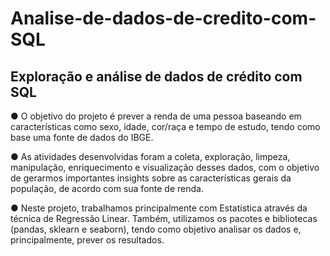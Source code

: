 # Analise-de-dados-de-credito-com-SQL
 ## Exploração e análise de dados de crédito com SQL 

●    O objetivo do projeto é prever a renda de uma pessoa baseando em características como sexo, idade, cor/raça e tempo de estudo, tendo como base uma fonte de dados do IBGE.

●  As atividades desenvolvidas foram a coleta, exploração, limpeza, manipulação, enriquecimento e visualização desses dados, com o objetivo de gerarmos importantes insights sobre as características gerais da população, de acordo com sua fonte de renda.

●   Neste projeto, trabalhamos principalmente com Estatística através da técnica de Regressão Linear. Também, utilizamos os pacotes e bibliotecas (pandas, sklearn e seaborn), tendo como objetivo analisar os dados e, principalmente, prever os resultados.
